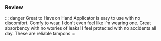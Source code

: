 ### Review

::: danger Great to Have on Hand
Applicator is easy to use with no discomfort. Comfy to wear, I don't even feel like I'm wearing one. Great absorbency with no worries of leaks! I feel protected with no accidents all day. These are reliable tampons
:::
